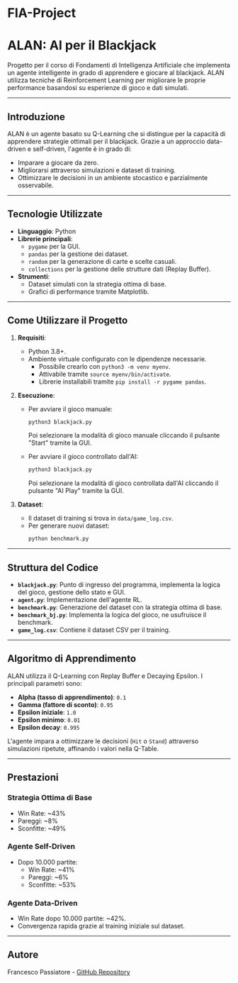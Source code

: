 # FIA-Project
# **ALAN: AI per il Blackjack**
Progetto per il corso di Fondamenti di Intelligenza Artificiale che implementa un agente intelligente in grado di apprendere e giocare al blackjack. ALAN utilizza tecniche di Reinforcement Learning per migliorare le proprie performance basandosi su esperienze di gioco e dati simulati.

---

## **Introduzione**
ALAN è un agente basato su Q-Learning che si distingue per la capacità di apprendere strategie ottimali per il blackjack. Grazie a un approccio data-driven e self-driven, l'agente è in grado di:
- Imparare a giocare da zero.
- Migliorarsi attraverso simulazioni e dataset di training.
- Ottimizzare le decisioni in un ambiente stocastico e parzialmente osservabile.

---

## **Tecnologie Utilizzate**
- **Linguaggio**: Python
- **Librerie principali**:
  - `pygame` per la GUI.
  - `pandas` per la gestione dei dataset.
  - `random` per la generazione di carte e scelte casuali.
  - `collections` per la gestione delle strutture dati (Replay Buffer).
- **Strumenti**:
  - Dataset simulati con la strategia ottima di base.
  - Grafici di performance tramite Matplotlib.

---

## **Come Utilizzare il Progetto**
1. **Requisiti**:
   - Python 3.8+.
   - Ambiente virtuale configurato con le dipendenze necessarie.
       - Possibile crearlo con `python3 -m venv myenv`.
       - Attivabile tramite `source myenv/bin/activate`.
       - Librerie installabili tramite `pip install -r pygame pandas`.

2. **Esecuzione**:
   - Per avviare il gioco manuale:
     ```bash
     python3 blackjack.py
     ```
     Poi selezionare la modalità di gioco manuale cliccando il pulsante "Start" tramite la GUI.
     
   - Per avviare il gioco controllato dall'AI:
     ```bash
     python3 blackjack.py
     ```
     Poi selezionare la modalità di gioco controllata dall'AI cliccando il pulsante "AI Play" tramite la GUI.

3. **Dataset**:
   - Il dataset di training si trova in `data/game_log.csv`.
   - Per generare nuovi dataset:
     ```bash
     python benchmark.py
     ```

---

## **Struttura del Codice**
- **`blackjack.py`**: Punto di ingresso del programma, implementa la logica del gioco, gestione dello stato e GUI.
- **`agent.py`**: Implementazione dell'agente RL.
- **`benchmark.py`**: Generazione del dataset con la strategia ottima di base.
- **`benchmark_bj.py`**: Implementa la logica del gioco, ne usufruisce il benchmark.
- **`game_log.csv`**: Contiene il dataset CSV per il training.

---

## **Algoritmo di Apprendimento**
ALAN utilizza il Q-Learning con Replay Buffer e Decaying Epsilon. I principali parametri sono:
- **Alpha (tasso di apprendimento)**: `0.1`
- **Gamma (fattore di sconto)**: `0.95`
- **Epsilon iniziale**: `1.0`
- **Epsilon minimo**: `0.01`
- **Epsilon decay**: `0.995`

L'agente impara a ottimizzare le decisioni (`Hit` o `Stand`) attraverso simulazioni ripetute, affinando i valori nella Q-Table.

---

## **Prestazioni**
### **Strategia Ottima di Base**
- Win Rate: ~43%
- Pareggi: ~8%
- Sconfitte: ~49%

### **Agente Self-Driven**
- Dopo 10.000 partite:
  - Win Rate: ~41%
  - Pareggi: ~6%
  - Sconfitte: ~53%

### **Agente Data-Driven**
- Win Rate dopo 10.000 partite: ~42%.
- Convergenza rapida grazie al training iniziale sul dataset.

---

## **Autore**
Francesco Passiatore - [GitHub Repository](https://github.com/mrKpax/FIA-Project)
